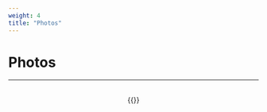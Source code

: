 ```yaml
---
weight: 4
title: "Photos"
---
```

# Photos  
---
<br>

<center> {{<slider auto-slide="4000" width="800px" height="600px" >}} </center>  